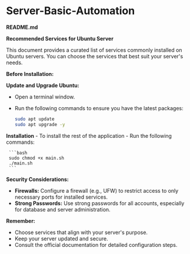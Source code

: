 # Server-Basic-Automation

**README.md**

**Recommended Services for Ubuntu Server**

This document provides a curated list of services commonly installed on Ubuntu servers. You can choose the services that best suit your server's needs.

**Before Installation:**

**Update and Upgrade Ubuntu:**
   - Open a terminal window.
   - Run the following commands to ensure you have the latest packages:

     ```bash
     sudo apt update
     sudo apt upgrade -y
     ```

**Installation**
    - To install the rest of the application
    - Run the following commands:

     ```bash
     sudo chmod +x main.sh
     ./main.sh
     ```        

**Security Considerations:**

- **Firewalls:** Configure a firewall (e.g., UFW) to restrict access to only necessary ports for installed services.
- **Strong Passwords:** Use strong passwords for all accounts, especially for database and server administration.

**Remember:**

- Choose services that align with your server's purpose. 
- Keep your server updated and secure.
- Consult the official documentation for detailed configuration steps.